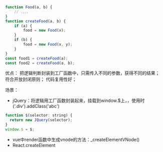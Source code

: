 ```javascript
function Food(a, b) {
    // 、、、、
}
function createFood(a, b) {
    if (a) {
        food = new Food(x);
    }
    if (b) {
        food = new Food(x, y);
    }
}
const food1 = createFood(a);
const food2 = createFood(a, b);

```

优点：
把逻辑判断封装到工厂函数中，只需传入不同的参数，获得不同的结果；
符合开放封闭原则；
代码复用性好；

场景：

- jQuery：将逻辑用工厂函数封装起来，挂载到window.$上，，使用时('.div').addClass('abc')
```javascript
function $(selector: string) {
  return new JQuery(selector);
}
window.$ = $;
```

- vue中render函数中生成vnode的方法：_createElementVNode()
- React.createElement
